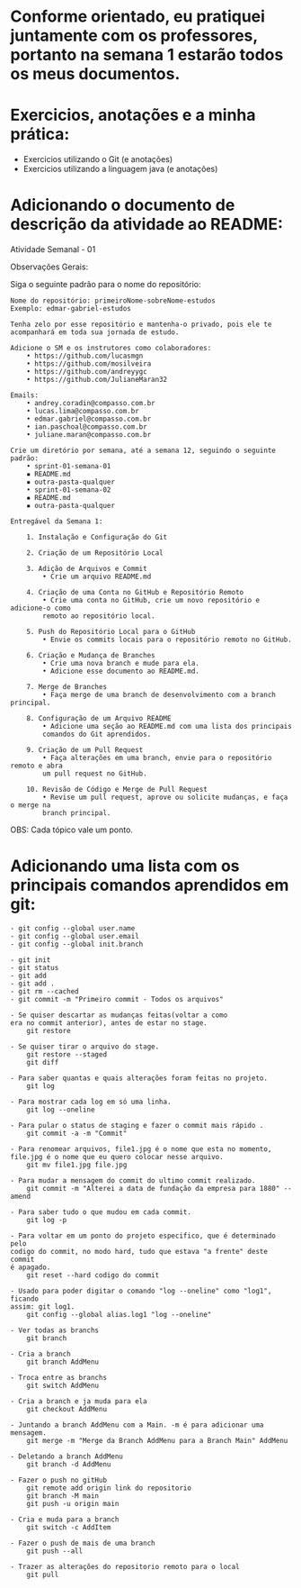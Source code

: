 # Conforme orientado, eu pratiquei juntamente com os professores, portanto na semana 1 estarão todos os meus documentos.
# Exercicios, anotações e a minha prática:

- Exercicios utilizando o Git (e anotações)
- Exercicios utilizando a linguagem java (e anotações)

# Adicionando o documento de descrição da atividade ao README:

Atividade Semanal - 01 

Observações Gerais: 

Siga o seguinte padrão para o nome do repositório:

    Nome do repositório: primeiroNome-sobreNome-estudos 
    Exemplo: edmar-gabriel-estudos 

    Tenha zelo por esse repositório e mantenha-o privado, pois ele te 
    acompanhará em toda sua jornada de estudo.

    Adicione o SM e os instrutores como colaboradores: 
        • https://github.com/lucasmgn 
        • https://github.com/mosilveira 
        • https://github.com/andreyygc 
        • https://github.com/JulianeMaran32

    Emails: 
        • andrey.coradin@compasso.com.br 
        • lucas.lima@compasso.com.br 
        • edmar.gabriel@compasso.com.br 
        • ian.paschoal@compasso.com.br 
        • juliane.maran@compasso.com.br 

    Crie um diretório por semana, até a semana 12, seguindo o seguinte padrão: 
        • sprint-01-semana-01 
        ▪ README.md 
        ▪ outra-pasta-qualquer 
        • sprint-01-semana-02 
        ▪ README.md 
        ▪ outra-pasta-qualquer

    Entregável da Semana 1:
    
        1. Instalação e Configuração do Git

        2. Criação de um Repositório Local

        3. Adição de Arquivos e Commit
            • Crie um arquivo README.md

        4. Criação de uma Conta no GitHub e Repositório Remoto
            • Crie uma conta no GitHub, crie um novo repositório e adicione-o como 
            remoto ao repositório local.

        5. Push do Repositório Local para o GitHub 
            • Envie os commits locais para o repositório remoto no GitHub.

        6. Criação e Mudança de Branches 
            • Crie uma nova branch e mude para ela. 
            • Adicione esse documento ao README.md.   

        7. Merge de Branches 
            • Faça merge de uma branch de desenvolvimento com a branch principal.

        8. Configuração de um Arquivo README 
            • Adicione uma seção ao README.md com uma lista dos principais 
            comandos do Git aprendidos.

        9. Criação de um Pull Request 
            • Faça alterações em uma branch, envie para o repositório remoto e abra 
            um pull request no GitHub.

        10. Revisão de Código e Merge de Pull Request 
            • Revise um pull request, aprove ou solicite mudanças, e faça o merge na 
            branch principal.

OBS: Cada tópico vale um ponto.

# Adicionando uma lista com os principais comandos aprendidos em git:

    - git config --global user.name
    - git config --global user.email
    - git config --global init.branch

    - git init
    - git status
    - git add
    - git add .
    - git rm --cached
    - git commit -m "Primeiro commit - Todos os arquivos"

    - Se quiser descartar as mudanças feitas(voltar a como
    era no commit anterior), antes de estar no stage.
        git restore

    - Se quiser tirar o arquivo do stage.
        git restore --staged
        git diff

    - Para saber quantas e quais alterações foram feitas no projeto.
        git log

    - Para mostrar cada log em só uma linha.
        git log --oneline

    - Para pular o status de staging e fazer o commit mais rápido .
        git commit -a -m "Commit"

    - Para renomear arquivos, file1.jpg é o nome que esta no momento,
    file.jpg é o nome que eu quero colocar nesse arquivo.
        git mv file1.jpg file.jpg

    - Para mudar a mensagem do commit do ultimo commit realizado.
        git commit -m "Alterei a data de fundação da empresa para 1880" --amend

    - Para saber tudo o que mudou em cada commit.
        git log -p

    - Para voltar em um ponto do projeto especifico, que é determinado pelo
    codigo do commit, no modo hard, tudo que estava "a frente" deste commit
    é apagado.
        git reset --hard codigo do commit

    - Usado para poder digitar o comando "log --oneline" como "log1", ficando
    assim: git log1.
        git config --global alias.log1 "log --oneline"

    - Ver todas as branchs
        git branch

    - Cria a branch
        git branch AddMenu

    - Troca entre as branchs
        git switch AddMenu

    - Cria a branch e ja muda para ela
        git checkout AddMenu

    - Juntando a branch AddMenu com a Main. -m é para adicionar uma mensagem.
        git merge -m "Merge da Branch AddMenu para a Branch Main" AddMenu

    - Deletando a branch AddMenu
        git branch -d AddMenu

    - Fazer o push no gitHub
        git remote add origin link do repositorio
        git branch -M main
        git push -u origin main

    - Cria e muda para a branch
        git switch -c AddItem

    - Fazer o push de mais de uma branch
        git push --all

    - Trazer as alterações do repositorio remoto para o local
        git pull